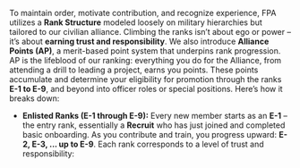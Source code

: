 To maintain order, motivate contribution, and recognize experience, FPA utilizes a **Rank Structure** modeled loosely on military hierarchies but tailored to our civilian alliance. Climbing the ranks isn’t about ego or power – it’s about **earning trust and responsibility**. We also introduce **Alliance Points (AP)**, a merit-based point system that underpins rank progression. AP is the lifeblood of our ranking: everything you do for the Alliance, from attending a drill to leading a project, earns you points. These points accumulate and determine your eligibility for promotion through the ranks **E-1 to E-9**, and beyond into officer roles or special positions. Here’s how it breaks down:  
- **Enlisted Ranks (E-1 through E-9):** Every new member starts as an **E-1** – the entry rank, essentially a **Recruit** who has just joined and completed basic onboarding. As you contribute and train, you progress upward: **E-2, E-3, ... up to E-9**. Each rank corresponds to a level of trust and responsibility: